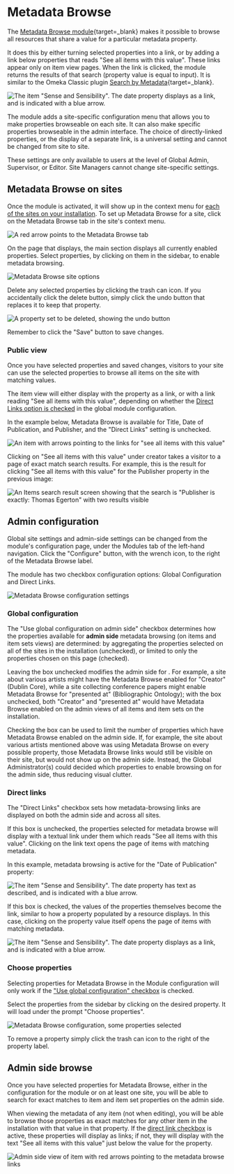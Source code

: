# Metadata Browse

The [Metadata Browse module](https://omeka.org/s/modules/MetadataBrowse){target=_blank} makes it possible to browse all resources that share a value for a particular metadata property. 

It does this by either turning selected properties into a link, or by adding a link below properties that reads "See all items with this value". These links appear only on item view pages. When the link is clicked, the module returns the results of that search (property value is equal to input). It is similar to the Omeka Classic plugin [Search by Metadata](http://omeka.org/add-ons/plugins/search-by-metadata/){target=_blank}. 

![The item "Sense and Sensibility". The date property displays as a link, and is indicated with a blue arrow.](../modules/modulesfiles/mdbr-directlinkYes.png)

The module adds a site-specific configuration menu that allows you to make properties browseable on each site. It can also make specific properties browseable in the admin interface. The choice of directly-linked properties, or the display of a separate link, is a universal setting and cannot be changed from site to site. 

These settings are only available to users at the level of Global Admin, Supervisor, or Editor. Site Managers cannot change site-specific settings.

## Metadata Browse on sites
Once the module is activated, it will show up in the context menu for [each of the sites on your installation](../sites/index.md). To set up Metadata Browse for a site, click on the Metadata Browse tab in the site's context menu.

![A red arrow points to the Metadata Browse tab](../modules/modulesfiles/mdbr_sites1.png)

On the page that displays, the main section displays all currently enabled properties. Select properties, by clicking on them in the sidebar, to enable metadata browsing.

![Metadata Browse site options](../modules/modulesfiles/mdbr_sites2.png)

Delete any selected properties by clicking the trash can icon. If you accidentally click the delete button, simply click the undo button that replaces it to keep that property. 

![A property set to be deleted, showing the undo button](../modules/modulesfiles/mdbr_sites3.png)

Remember to click the "Save" button to save changes. 

### Public view
Once you have selected properties and saved changes, visitors to your site can use the selected properties to browse all items on the site with matching values.

The item view will either display with the property as a link, or with a link reading "See all items with this value", depending on whether the [Direct Links option is checked](#direct-links) in the global module configuration.

In the example below, Metadata Browse is available for Title, Date of Publication, and Publisher, and the "Direct Links" setting is unchecked.

![An item with arrows pointing to the links for "see all items with this value"](../modules/modulesfiles/mdbr_public1.png)

Clicking on "See all items with this value" under creator takes a visitor to a page of exact match search results. For example, this is the result for clicking "See all items with this value" for the Publisher property in the previous image:

![An Items search result screen showing that the search is "Publisher is exactly: Thomas Egerton" with two results visible](../modules/modulesfiles/mdbr_public2.png)

## Admin configuration
Global site settings and admin-side settings can be changed from the module's configuration page, under the Modules tab of the left-hand navigation. Click the "Configure" button, with the wrench icon, to the right of the Metadata Browse label. 

The module has two checkbox configuration options: Global Configuration and Direct Links.

![Metadata Browse configuration settings](../modules/modulesfiles/mdbr_config2.png)

### Global configuration
The "Use global configuration on admin side" checkbox determines how the properties available for **admin side** metadata browsing (on items and item sets views) are determined: by aggregating the properties selected on all of the sites in the installation (unchecked), or limited to only the properties chosen on this page (checked).

Leaving the box unchecked modifies the admin side for . For example, a site about various artists might have the Metadata Browse enabled for "Creator" (Dublin Core), while a site collecting conference papers might enable Metadata Browse for "presented at" (Bibliographic Ontology); with the box unchecked, both "Creator" and "presented at" would have Metadata Browse enabled on the admin views of all items and item sets on the installation.

Checking the box can be used to limit the number of properties which have Metadata Browse enabled on the admin side. If, for example, the site about various artists mentioned above was using Metadata Browse on every possible property, those Metadata Browse links would still be visible on their site, but would not show up on the admin side. Instead, the Global Administrator(s) could decided which properties to enable browsing on for the admin side, thus reducing visual clutter. 

### Direct links
The "Direct Links" checkbox sets how metadata-browsing links are displayed on both the admin side and across all sites. 

If this box is unchecked, the properties selected for metadata browse will display with a textual link under them which reads "See all items with this value". Clicking on the link text opens the page of items with matching metadata.

In this example, metadata browsing is active for the "Date of Publication" property:

![The item "Sense and Sensibility". The date property has text as described, and is indicated with a blue arrow.](../modules/modulesfiles/mdbr-directlinkNo.png)

If this box is checked, the values of the properties themselves become the link, similar to how a property populated by a resource displays. In this case, clicking on the property value itself opens the page of items with matching metadata.

![The item "Sense and Sensibility". The date property displays as a link, and is indicated with a blue arrow.](../modules/modulesfiles/mdbr-directlinkYes.png) 

### Choose properties
Selecting properties for Metadata Browse in the Module configuration will only work if the ["Use global configuration" checkbox](#global-configuration) is checked.

Select the properties from the sidebar by clicking on the desired property. It will load under the prompt "Choose properties".

![Metadata Browse configuration, some properties selected](../modules/modulesfiles/mdbr_config4.png)

To remove a property simply click the trash can icon to the right of the property label.

## Admin side browse

Once you have selected properties for Metadata Browse, either in the configuration for the module or on at least one site, you will be able to search for exact matches to item and item set properties on the admin side.

When viewing the metadata of any item (not when editing), you will be able to browse those properties as exact matches for any other item in the installation with that value in that property. If the [direct link checkbox](#direct-links) is active, these properties will display as links; if not, they will display with the text "See all items with this value" just below the value for the property.

![Admin side view of item with red arrows pointing to the metadata browse links](../modules/modulesfiles/mdbr_admin1.png)